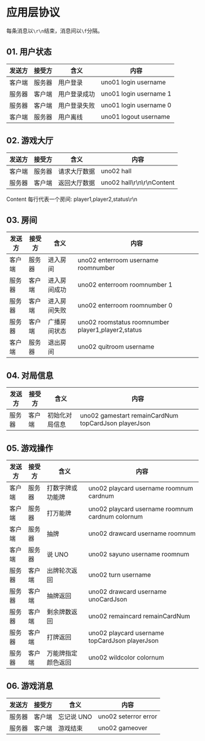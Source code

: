 # 应用层协议

每条消息以`\r\n`结束，消息间以`\f`分隔。

## 01. 用户状态

|发送方|接受方|含义|内容|
|---|---|---|---|
|客户端|服务器|用户登录   |uno01 login username|
|服务器|客户端|用户登录成功|uno01 login username 1|
|服务器|客户端|用户登录失败|uno01 login username 0|
|客户端|服务器|用户离线   |uno01 logout username|

## 02. 游戏大厅
|发送方|接受方|含义|内容|
|---|---|---|---|
|客户端|服务器|请求大厅数据|uno02 hall|
|服务器|客户端|返回大厅数据|uno02 hall\r\n\r\nContent|

Content 每行代表一个房间: player1,player2,status\r\n

## 03. 房间

|发送方|接受方|含义|内容|
|---|---|---|---|
|客户端|服务器|进入房间|uno02 enterroom username roomnumber|
|服务器|客户端|进入房间成功|uno02 enterroom roomnumber 1|
|服务器|客户端|进入房间失败|uno02 enterroom roomnumber 0|
|服务器|客户端|广播房间状态|uno02 roomstatus roomnumber player1,player2,status|
|客户端|服务器|退出房间|uno02 quitroom username|

## 04. 对局信息

|发送方|接受方|含义|内容|
|---|---|---|---|
|服务器|客户端|初始化对局信息|uno02 gamestart remainCardNum topCardJson playerJson|

## 05. 游戏操作

|发送方|接受方|含义|内容|
|---|---|---|---|
|客户端|服务器|打数字牌或功能牌|uno02 playcard username roomnum cardnum|
|客户端|服务器|打万能牌|uno02 playcard username roomnum cardnum colornum|
|客户端|服务器|抽牌|uno02 drawcard username roomnum|
|客户端|服务器|说 UNO|uno02 sayuno username roomnum|
|服务器|客户端|出牌轮次返回|uno02 turn username|
|服务器|客户端|抽牌返回|uno02 drawcard username unoCardJson|
|服务器|客户端|剩余牌数返回|uno02 remaincard remainCardNum|
|服务器|客户端|打牌返回|uno02 playcard username topCardJson playerJson|
|服务器|客户端|万能牌指定颜色返回|uno02 wildcolor colornum|

## 06. 游戏消息
|发送方|接受方|含义|内容|
|---|---|---|---|
|服务器|客户端|忘记说 UNO|uno02 seterror error|
|服务器|客户端|游戏结束|uno02 gameover|

